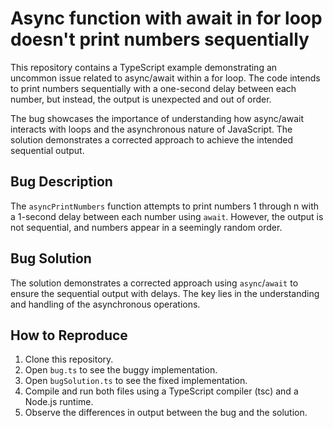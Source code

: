 # Async function with await in for loop doesn't print numbers sequentially
This repository contains a TypeScript example demonstrating an uncommon issue related to async/await within a for loop.  The code intends to print numbers sequentially with a one-second delay between each number, but instead, the output is unexpected and out of order.

The bug showcases the importance of understanding how async/await interacts with loops and the asynchronous nature of JavaScript. The solution demonstrates a corrected approach to achieve the intended sequential output.

## Bug Description
The `asyncPrintNumbers` function attempts to print numbers 1 through n with a 1-second delay between each number using `await`. However, the output is not sequential, and numbers appear in a seemingly random order.

## Bug Solution
The solution demonstrates a corrected approach using `async`/`await` to ensure the sequential output with delays. The key lies in the understanding and handling of the asynchronous operations.

## How to Reproduce
1. Clone this repository.
2. Open `bug.ts` to see the buggy implementation.
3. Open `bugSolution.ts` to see the fixed implementation.
4. Compile and run both files using a TypeScript compiler (tsc) and a Node.js runtime.
5. Observe the differences in output between the bug and the solution.
